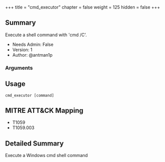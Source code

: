 +++
title = "cmd_executor"
chapter = false
weight = 125
hidden = false
+++

## Summary
Execute a shell command with 'cmd /C'.

- Needs Admin: False  
- Version: 1  
- Author: @antman1p  

### Arguments

## Usage

```
cmd_executor [command]
```

## MITRE ATT&CK Mapping

- T1059
- T1059.003  
## Detailed Summary

Execute a Windows cmd shell command
